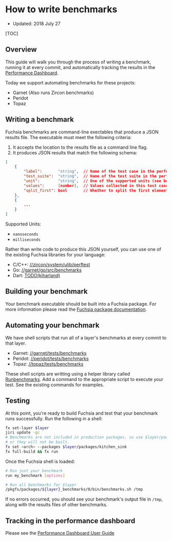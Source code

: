 # How to write benchmarks

* Updated: 2018 July 27

[TOC]


## Overview

This guide will walk you through the process of writing a benchmark, running it at every
commit, and automatically tracking the results in the [Performance Dashboard].

Today we support automating benchmarks for these projects:
* Garnet (Also runs Zircon benchmarks)
* Peridot
* Topaz

## Writing a benchmark

Fuchsia benchmarks are command-line exectables that produce a JSON results file.  The
executable must meet the following criteria:

1. It accepts the location to the results file as a command line flag.
2. It produces JSON results that match the following schema:

```json
[
    {
        "label":       "string",  // Name of the test case in the performance dashboard.
        "test_suite":  "string",  // Name of the test suite in the performance dashboard.
        "unit":        "string",  // One of the supported units (see below)
        "values":      [number],  // Values collected in this test case
        "split_first": bool       // Whether to split the first element in |values| from the rest.
    },
    {
        ...
    }
]
```

Supported Units:
* `nanoseconds`
* `milliseconds`

Rather than write code to produce this JSON yourself, you can use one of the existing
Fuchsia libraries for your language:
* C/C++: [//zircon/system/ulib/perftest]
* Go: [//garnet/go/src/benchmarks]
* Dart: [TODO(kjharland)](#)

## Building your benchmark

Your benchmark executable should be built into a Fuchsia package.  For more information
please read the [Fuchsia package documentation].

## Automating your benchmark

We have shell scripts that run all of a layer's benchmarks at every commit to that layer.

* Garnet: [//garnet/tests/benchmarks](https://fuchsia.googlesource.com/garnet/+/master/tests/benchmarks)
* Peridot: [//peridot/tests/benchmarks](https://fuchsia.googlesource.com/peridot/+/master/tests/benchmarks)
* Topaz: [//topaz/tests/benchmarks](https://fuchsia.googlesource.com/topaz/+/master/tests/benchmarks)

These shell scripts are writting using a helper library called [Runbenchmarks].  Add a
command to the appropriate script to execute your test.  See the existing commands for
examples.

## Testing

At this point, you're ready to build Fuchsia and test that your benchmark runs
successfully. Run the following in a shell:

```sh
fx set-layer $layer
jiri update -gc
# Benchmarks are not included in production packages, so use $layer/packages/kitchen_sink
# or they will not be built.
fx set <arch> --packages $layer/packages/kitchen_sink
fx full-build && fx run
```

Once the Fuchsia shell is loaded:

```sh
# Run just your benchmark
run my_benchmark [options]

# Run all benchmarks for $layer
/pkgfs/packages/${layer}_benchmarks/0/bin/benchmarks.sh /tmp
```

If no errors occurred, you should see your benchmark's output file in `/tmp`, along with
the results files of other benchmarks.

## Tracking in the performance dashboard

Please see the [Performance Dashboard User Guide]


[Fuchsia package documentation]: https://fuchsia.googlesource.com/docs/+/master/development/build/packages.md
[Performance Dashboard]: https://v2spa-dot-chromeperf.appspot.com/
[Performance Dashboard User Guide]: https://fuchsia.googlesource.com/docs/+/master/development/benchmarking/catapult_user_guide.md
[Runbenchmarks]: https://fuchsia.googlesource.com/garnet/+/master/testing/runbenchmarks
[//zircon/system/ulib/perftest]: https://fuchsia.googlesource.com/zircon/+/master/system/ulib/perftest/
[//garnet/go/src/benchmarks]: https://fuchsia.googlesource.com/garnet/+/master/go/src/benchmarks